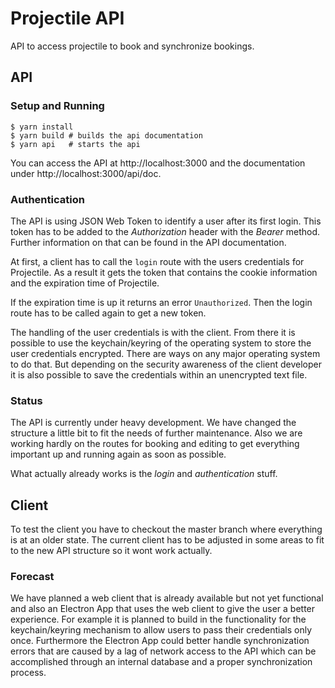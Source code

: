 # Projectile API

API to access projectile to book and synchronize bookings.

## API

### Setup and Running

```
$ yarn install
$ yarn build # builds the api documentation
$ yarn api   # starts the api
```

You can access the API at http://localhost:3000 and the documentation under
http://localhost:3000/api/doc.

### Authentication

The API is using JSON Web Token to identify a user after its first login. This token has to be added to the
_Authorization_ header with the _Bearer_ method. Further information on that can be found in the API documentation.  

At first, a client has to call the `login` route with the users credentials for Projectile. As a result it gets the
token that contains the cookie information and the expiration time of Projectile.  

If the expiration time is up it returns an error `Unauthorized`. Then the login route has to be called again to get a
new token.

The handling of the user credentials is with the client. From there it is possible to use the keychain/keyring of the
operating system to store the user credentials encrypted. There are ways on any major operating system to do that. 
But depending on the security awareness of the client developer it is also possible to save the credentials within an
unencrypted text file.  

### Status

The API is currently under heavy development. We have changed the structure a little bit to fit the needs of further
maintenance. Also we are working hardly on the routes for booking and editing to get everything important up and running
again as soon as possible.

What actually already works is the _login_ and _authentication_ stuff.

## Client

To test the client you have to checkout the master branch where everything is at an older state. The current client has
to be adjusted in some areas to fit to the new API structure so it wont work actually. 

### Forecast

We have planned a web client that is already available but not yet functional and also an Electron App that uses the web
client to give the user a better experience. For example it is planned to build in the functionality for the
keychain/keyring mechanism to allow users to pass their credentials only once. Furthermore the Electron App could better handle
synchronization errors that are caused by a lag of network access to the API which can be accomplished through an internal database 
and a proper synchronization process.

